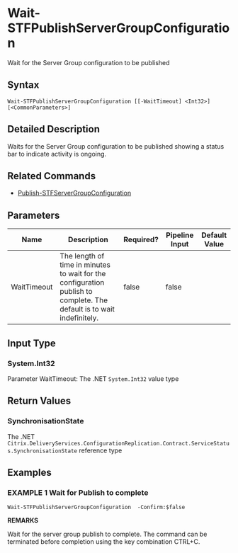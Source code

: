 ﻿# Wait-STFPublishServerGroupConfiguration

Wait for the Server Group configuration to be published

## Syntax

```
Wait-STFPublishServerGroupConfiguration [[-WaitTimeout] <Int32>] [<CommonParameters>]
```

## Detailed Description

Waits for the Server Group configuration to be published showing a status bar to indicate activity is ongoing.

## Related Commands

* [Publish-STFServerGroupConfiguration](./Publish-STFServerGroupConfiguration)

## Parameters

| Name   | Description | Required? | Pipeline Input | Default Value |
| --- | --- | --- | --- | --- |
|WaitTimeout|The length of time in minutes to wait for the configuration publish to complete. The default is to wait indefinitely.|false|false| |

## Input Type

### System.Int32

Parameter WaitTimeout: The .NET `System.Int32` value type

## Return Values

### SynchronisationState

The .NET `Citrix.DeliveryServices.ConfigurationReplication.Contract.ServiceStatus.SynchronisationState` reference type

## Examples

### EXAMPLE 1 Wait for Publish to complete

```
Wait-STFPublishServerGroupConfiguration  -Confirm:$false
```

**REMARKS**

Wait for the server group publish to complete. The command can be terminated before completion using the key combination CTRL+C.
